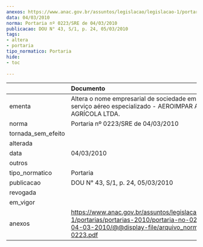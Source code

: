 ```yaml
---
anexos: https://www.anac.gov.br/assuntos/legislacao/legislacao-1/portarias/portarias-2010/portaria-no-0223-sre-de-04-03-2010/@@display-file/arquivo_norma/PA2010-0223.pdf
data: 04/03/2010
norma: Portaria nº 0223/SRE de 04/03/2010
publicacao: DOU N° 43, S/1, p. 24, 05/03/2010
tags:
- altera
- portaria
tipo_normatico: Portaria
hide: 
- toc 
 
---
```


|                    | Documento                                                                                                                                                         |
|:-------------------|:------------------------------------------------------------------------------------------------------------------------------------------------------------------|
| ementa             | Altera o nome empresarial de sociedade empresária de serviço aéreo especializado - AEROIMPAR AVIAÇÃO AGRÍCOLA LTDA.                                               |
| norma              | Portaria nº 0223/SRE de 04/03/2010                                                                                                                                |
| tornada_sem_efeito |                                                                                                                                                                   |
| alterada           |                                                                                                                                                                   |
| data               | 04/03/2010                                                                                                                                                        |
| outros             |                                                                                                                                                                   |
| tipo_normatico     | Portaria                                                                                                                                                          |
| publicacao         | DOU N° 43, S/1, p. 24, 05/03/2010                                                                                                                                 |
| revogada           |                                                                                                                                                                   |
| em_vigor           |                                                                                                                                                                   |
| anexos             | https://www.anac.gov.br/assuntos/legislacao/legislacao-1/portarias/portarias-2010/portaria-no-0223-sre-de-04-03-2010/@@display-file/arquivo_norma/PA2010-0223.pdf |